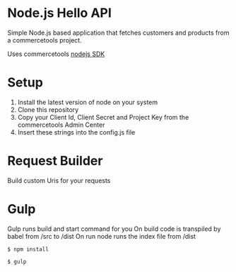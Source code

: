# Node.js Hello API

Simple Node.js based application that fetches customers and products from a commercetools project.

Uses commercetools [nodejs SDK](https://commercetools.github.io/nodejs/sdk/)

# Setup
1. Install the latest version of node on your system
2. Clone this repository
3. Copy your Client Id, Client Secret and Project Key from the commercetools Admin Center
4. Insert these strings into the config.js file

# Request Builder
Build custom Uris for your requests

# Gulp
Gulp runs build and start command for you
On build code is transpiled by babel from /src to /dist
On run node runs the index file from /dist


```
$ npm install

$ gulp

```
